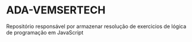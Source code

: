 # ADA-VEMSERTECH
Repositório responsável por armazenar resolução de exercicios de lógica de programação em JavaScript
